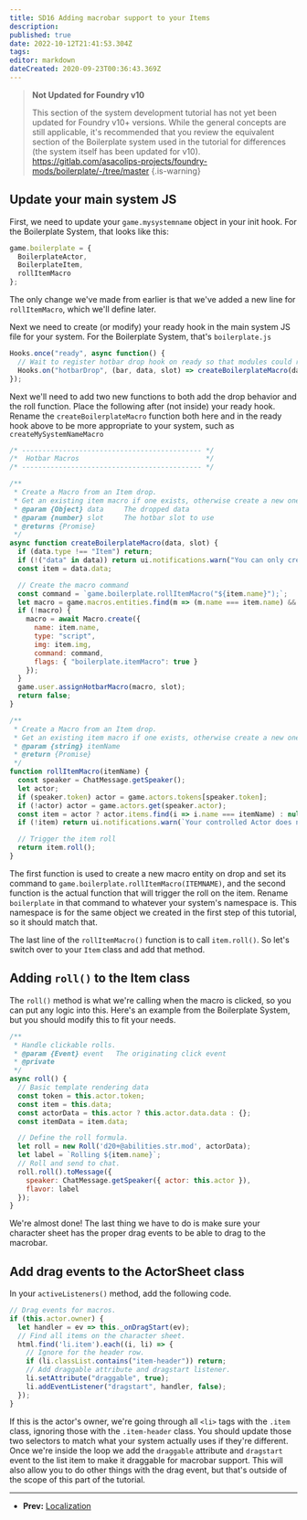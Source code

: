 ```yaml
---
title: SD16 Adding macrobar support to your Items
description: 
published: true
date: 2022-10-12T21:41:53.304Z
tags: 
editor: markdown
dateCreated: 2020-09-23T00:36:43.369Z
---
```


> **Not Updated for Foundry v10**
>
> This section of the system development tutorial has not yet been updated for Foundry v10+ versions. While the general concepts are still applicable, it's recommended that you review the equivalent section of the Boilerplate system used in the tutorial for differences (the system itself has been updated for v10).
> https://gitlab.com/asacolips-projects/foundry-mods/boilerplate/-/tree/master
{.is-warning}

## Update your main system JS

First, we need to update your <!-- {% raw %} -->`game.mysystemname`<!-- {% endraw %} --> object in your init hook. For the Boilerplate System, that looks like this:

<!--- {% raw %} --->

```js
game.boilerplate = {
  BoilerplateActor,
  BoilerplateItem,
  rollItemMacro
};
```

<!--- {% endraw %} --->

The only change we've made from earlier is that we've added a new line for <!-- {% raw %} -->`rollItemMacro`<!-- {% endraw %} -->, which we'll define later.

Next we need to create (or modify) your ready hook in the main system JS file for your system. For the Boilerplate System, that's <!-- {% raw %} -->`boilerplate.js`

<!--- {% raw %} --->

```js
Hooks.once("ready", async function() {
  // Wait to register hotbar drop hook on ready so that modules could register earlier if they want to
  Hooks.on("hotbarDrop", (bar, data, slot) => createBoilerplateMacro(data, slot));
});
```

<!--- {% endraw %} --->

Next we'll need to add two new functions to both add the drop behavior and the roll function. Place the following after (not inside) your ready hook. Rename the <!-- {% raw %} -->`createBoilerplateMacro`<!-- {% endraw %} --> function both here and in the ready hook above to be more appropriate to your system, such as <!-- {% raw %} -->`createMySystemNameMacro`

<!--- {% raw %} --->

```js
/* -------------------------------------------- */
/*  Hotbar Macros                               */
/* -------------------------------------------- */

/**
 * Create a Macro from an Item drop.
 * Get an existing item macro if one exists, otherwise create a new one.
 * @param {Object} data     The dropped data
 * @param {number} slot     The hotbar slot to use
 * @returns {Promise}
 */
async function createBoilerplateMacro(data, slot) {
  if (data.type !== "Item") return;
  if (!("data" in data)) return ui.notifications.warn("You can only create macro buttons for owned Items");
  const item = data.data;

  // Create the macro command
  const command = `game.boilerplate.rollItemMacro("${item.name}");`;
  let macro = game.macros.entities.find(m => (m.name === item.name) && (m.command === command));
  if (!macro) {
    macro = await Macro.create({
      name: item.name,
      type: "script",
      img: item.img,
      command: command,
      flags: { "boilerplate.itemMacro": true }
    });
  }
  game.user.assignHotbarMacro(macro, slot);
  return false;
}

/**
 * Create a Macro from an Item drop.
 * Get an existing item macro if one exists, otherwise create a new one.
 * @param {string} itemName
 * @return {Promise}
 */
function rollItemMacro(itemName) {
  const speaker = ChatMessage.getSpeaker();
  let actor;
  if (speaker.token) actor = game.actors.tokens[speaker.token];
  if (!actor) actor = game.actors.get(speaker.actor);
  const item = actor ? actor.items.find(i => i.name === itemName) : null;
  if (!item) return ui.notifications.warn(`Your controlled Actor does not have an item named ${itemName}`);

  // Trigger the item roll
  return item.roll();
}
```

<!--- {% endraw %} --->

The first function is used to create a new macro entity on drop and set its command to <!-- {% raw %} -->`game.boilerplate.rollItemMacro(ITEMNAME)`<!-- {% endraw %} -->, and the second function is the actual function that will trigger the roll on the item. Rename <!-- {% raw %} -->`boilerplate`<!-- {% endraw %} --> in that command to whatever your system's namespace is. This namespace is for the same object we created in the first step of this tutorial, so it should match that.

The last line of the <!-- {% raw %} -->`rollItemMacro()`<!-- {% endraw %} --> function is to call <!-- {% raw %} -->`item.roll()`<!-- {% endraw %} -->. So let's switch over to your <!-- {% raw %} -->`Item`<!-- {% endraw %} --> class and add that method.

## Adding <!-- {% raw %} -->`roll()`<!-- {% endraw %} --> to the Item class

The <!-- {% raw %} -->`roll()`<!-- {% endraw %} --> method is what we're calling when the macro is clicked, so you can put any logic into this. Here's an example from the Boilerplate System, but you should modify this to fit your needs.

<!--- {% raw %} --->

```js
/**
 * Handle clickable rolls.
 * @param {Event} event   The originating click event
 * @private
 */
async roll() {
  // Basic template rendering data
  const token = this.actor.token;
  const item = this.data;
  const actorData = this.actor ? this.actor.data.data : {};
  const itemData = item.data;

  // Define the roll formula.
  let roll = new Roll('d20+@abilities.str.mod', actorData);
  let label = `Rolling ${item.name}`;
  // Roll and send to chat.
  roll.roll().toMessage({
    speaker: ChatMessage.getSpeaker({ actor: this.actor }),
    flavor: label
  });
}
```

<!--- {% endraw %} --->

We're almost done! The last thing we have to do is make sure your character sheet has the proper drag events to be able to drag to the macrobar.

## Add drag events to the ActorSheet class

In your <!-- {% raw %} -->`activeListeners()`<!-- {% endraw %} --> method, add the following code.

<!--- {% raw %} --->

```js
// Drag events for macros.
if (this.actor.owner) {
  let handler = ev => this._onDragStart(ev);
  // Find all items on the character sheet.
  html.find('li.item').each((i, li) => {
    // Ignore for the header row.
    if (li.classList.contains("item-header")) return;
    // Add draggable attribute and dragstart listener.
    li.setAttribute("draggable", true);
    li.addEventListener("dragstart", handler, false);
  });
}
```

<!--- {% endraw %} --->

If this is the actor's owner, we're going through all <!-- {% raw %} -->`<li>`<!-- {% endraw %} --> tags with the <!-- {% raw %} -->`.item`<!-- {% endraw %} --> class, ignoring those with the <!-- {% raw %} -->`.item-header`<!-- {% endraw %} --> class. You should update those two selectors to match what your system actually uses if they're different. Once we're inside the loop we add the <!-- {% raw %} -->`draggable`<!-- {% endraw %} --> attribute and <!-- {% raw %} -->`dragstart`<!-- {% endraw %} --> event to the list item to make it draggable for macrobar support. This will also allow you to do other things with the drag event, but that's outside of the scope of this part of the tutorial.

---

* **Prev:** [Localization](https://foundryvtt.wiki/en/development/guides/SD-tutorial/SD13-Localization)